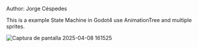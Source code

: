 Author: Jorge Céspedes

This is a example State Machine in Godot4 use AnimationTree and multiple sprites.

![Captura de pantalla 2025-04-08 161525](https://github.com/user-attachments/assets/4cc0b18c-4134-4d6a-8101-b2eebdc52eba)
